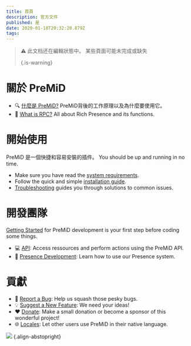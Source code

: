 ```yaml
---
title: 首頁
description: 官方文件
published: 是
date: 2020-01-18T20:32:20.879Z
tags:
---
```


> :warning: 此文档还在編輯狀態中。 某些頁面可能未完成或缺失 
> 
> {.is-warning}

# 關於 PreMiD
- :mag: [什麼是 PreMiD?](/about) PreMiD背後的工作原理以及為什麼要使用它。
- :link: [What is RPC?](https://discordapp.com/rich-presence) All about Rich Presence and its functions.

# 開始使用

PreMiD 是一個快捷和容易安裝的插件。 You should be up and running in no time.

- Make sure you have read the [system requirements](/install/requirements).
- Follow the quick and simple [installation guide](/install).
- [Troubleshooting](/troubleshooting) guides you through solutions to common issues.

# 開發團隊

[Getting Started](/dev) for PreMiD development is your first step before coding some things.

- :computer: [API](/dev/api): Access ressources and perform actions using the PreMiD API.
- :wrench: [Presence Development](/dev/presence): Learn how to use our Presence system.

# 貢獻
- :bug: [Report a Bug](https://github.com/PreMiD): Help us squash those pesky bugs.
- :bulb: [Suggest a New Feature](https://discord.gg/premid): We need your ideas!
- :heart: [Donate](https://www.patreon.com/Timeraa): Make a small donation or become a sponsor of this wonderful project!
- :globe_with_meridians: [Locales](https://translate.premid.app): Let other users use PreMiD in their native language.

![](https://beta.premid.app/img/logo.2b414dc2.gif) {.align-abstopright}